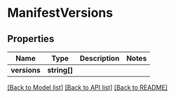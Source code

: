 # ManifestVersions

## Properties
Name | Type | Description | Notes
------------ | ------------- | ------------- | -------------
**versions** | **string[]** |  | 

[[Back to Model list]](../README.md#documentation-for-models) [[Back to API list]](../README.md#documentation-for-api-endpoints) [[Back to README]](../README.md)


